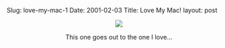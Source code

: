 Slug: love-my-mac-1
Date: 2001-02-03
Title: Love My Mac!
layout: post

<center><a href="http://media.redmonk.net/images/loveMyMacLarge.jpg"><img border="0" src="https://media.redmonk.net/images/loveMyMac.jpg" /></a>

This one goes out to the one I love...</center>
